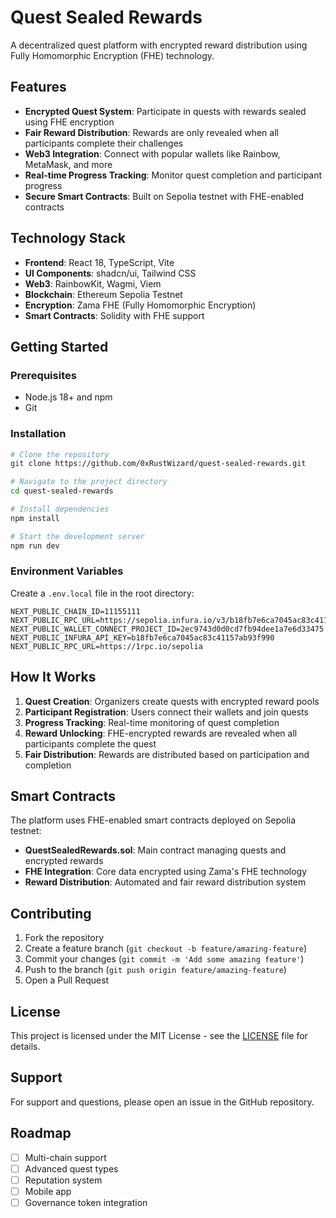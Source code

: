 # Quest Sealed Rewards

A decentralized quest platform with encrypted reward distribution using Fully Homomorphic Encryption (FHE) technology.

## Features

- **Encrypted Quest System**: Participate in quests with rewards sealed using FHE encryption
- **Fair Reward Distribution**: Rewards are only revealed when all participants complete their challenges
- **Web3 Integration**: Connect with popular wallets like Rainbow, MetaMask, and more
- **Real-time Progress Tracking**: Monitor quest completion and participant progress
- **Secure Smart Contracts**: Built on Sepolia testnet with FHE-enabled contracts

## Technology Stack

- **Frontend**: React 18, TypeScript, Vite
- **UI Components**: shadcn/ui, Tailwind CSS
- **Web3**: RainbowKit, Wagmi, Viem
- **Blockchain**: Ethereum Sepolia Testnet
- **Encryption**: Zama FHE (Fully Homomorphic Encryption)
- **Smart Contracts**: Solidity with FHE support

## Getting Started

### Prerequisites

- Node.js 18+ and npm
- Git

### Installation

```bash
# Clone the repository
git clone https://github.com/0xRustWizard/quest-sealed-rewards.git

# Navigate to the project directory
cd quest-sealed-rewards

# Install dependencies
npm install

# Start the development server
npm run dev
```

### Environment Variables

Create a `.env.local` file in the root directory:

```env
NEXT_PUBLIC_CHAIN_ID=11155111
NEXT_PUBLIC_RPC_URL=https://sepolia.infura.io/v3/b18fb7e6ca7045ac83c41157ab93f990
NEXT_PUBLIC_WALLET_CONNECT_PROJECT_ID=2ec9743d0d0cd7fb94dee1a7e6d33475
NEXT_PUBLIC_INFURA_API_KEY=b18fb7e6ca7045ac83c41157ab93f990
NEXT_PUBLIC_RPC_URL=https://1rpc.io/sepolia
```

## How It Works

1. **Quest Creation**: Organizers create quests with encrypted reward pools
2. **Participant Registration**: Users connect their wallets and join quests
3. **Progress Tracking**: Real-time monitoring of quest completion
4. **Reward Unlocking**: FHE-encrypted rewards are revealed when all participants complete the quest
5. **Fair Distribution**: Rewards are distributed based on participation and completion

## Smart Contracts

The platform uses FHE-enabled smart contracts deployed on Sepolia testnet:

- **QuestSealedRewards.sol**: Main contract managing quests and encrypted rewards
- **FHE Integration**: Core data encrypted using Zama's FHE technology
- **Reward Distribution**: Automated and fair reward distribution system

## Contributing

1. Fork the repository
2. Create a feature branch (`git checkout -b feature/amazing-feature`)
3. Commit your changes (`git commit -m 'Add some amazing feature'`)
4. Push to the branch (`git push origin feature/amazing-feature`)
5. Open a Pull Request

## License

This project is licensed under the MIT License - see the [LICENSE](LICENSE) file for details.

## Support

For support and questions, please open an issue in the GitHub repository.

## Roadmap

- [ ] Multi-chain support
- [ ] Advanced quest types
- [ ] Reputation system
- [ ] Mobile app
- [ ] Governance token integration